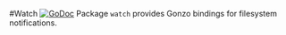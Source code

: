 #Watch [![GoDoc](https://img.shields.io/badge/godoc-reference-blue.svg?style=flat-square)](https://godoc.org/github.com/go-gonzo/watch)
Package `watch` provides Gonzo bindings for filesystem notifications.
